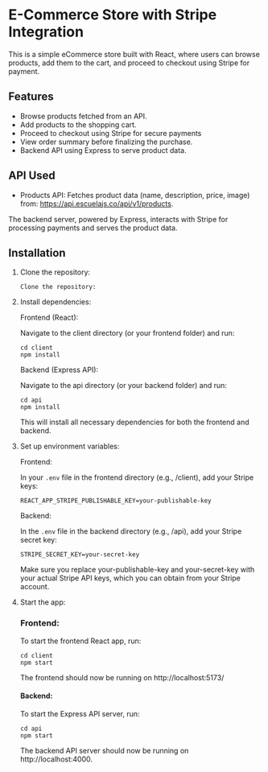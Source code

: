 # E-Commerce Store with Stripe Integration

This is a simple eCommerce store built with React, where users can browse products, add them to the cart, and proceed to checkout using Stripe for payment.

## Features

- Browse products fetched from an API.
- Add products to the shopping cart.
- Proceed to checkout using Stripe for secure payments
- View order summary before finalizing the purchase.
- Backend API using Express to serve product data.

## API Used

- Products API: Fetches product data (name, description, price, image) from:
  https://api.escuelajs.co/api/v1/products.

The backend server, powered by Express, interacts with Stripe for processing payments and serves the product data.

## Installation

1. Clone the repository:

   ```
   Clone the repository:
   ```

2. Install dependencies:

   Frontend (React):

   Navigate to the client directory (or your frontend folder) and run:

   ```
   cd client
   npm install
   ```

   Backend (Express API):

   Navigate to the api directory (or your backend folder) and run:

   ```
   cd api
   npm install
   ```

   This will install all necessary dependencies for both the frontend and backend.

3. Set up environment variables:

   Frontend:

   In your `.env` file in the frontend directory (e.g., /client), add your Stripe keys:

   ```
   REACT_APP_STRIPE_PUBLISHABLE_KEY=your-publishable-key
   ```

   Backend:

   In the `.env` file in the backend directory (e.g., /api), add your Stripe secret key:

   ```
   STRIPE_SECRET_KEY=your-secret-key
   ```

   Make sure you replace your-publishable-key and your-secret-key with your actual Stripe API keys, which you can obtain from your Stripe account.

4. Start the app:

   ### Frontend:

   To start the frontend React app, run:

   ```
   cd client
   npm start
   ```

   The frontend should now be running on http://localhost:5173/

   #### Backend:

   To start the Express API server, run:

   ```
   cd api
   npm start
   ```

   The backend API server should now be running on http://localhost:4000.
